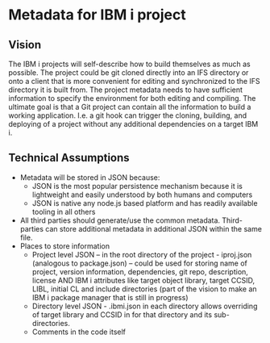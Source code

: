 # Metadata for IBM i project

## Vision

The IBM i projects will self-describe how to build themselves as much as possible.  The project could be git cloned directly into an IFS directory or onto a client that is more convenient for editing and synchronized to the IFS directory it is built from. The project metadata needs to have sufficient information to specify the environment for both editing and compiling. The ultimate goal is that a Git project can contain all the information to build a working application. I.e. a git hook can trigger the cloning, building, and deploying of a project without any additional dependencies on a target IBM i.

## Technical Assumptions

* Metadata will be stored in JSON because:
  * JSON is the most popular persistence mechanism because it is lightweight and easily understood by both humans and computers
  * JSON is native any node.js based platform and has readily available tooling in all others
* All third parties should generate/use the common metadata. Third-parties can store additional metadata in additional JSON within the same file.
* Places to store information
  * Project level JSON – in the root directory of the project - iproj.json (analogous to package.json) – could be used for storing name of project, version information, dependencies, git repo, description, license  AND IBM i attributes like target object library, target CCSID, LIBL, initial CL and include directories
  (part of the vision to make an IBM i package manager that is still in progress)
  * Directory level JSON - .ibmi.json in each directory allows overriding of target library and CCSID in  for that directory and its sub-directories.
  * Comments  in the code itself

